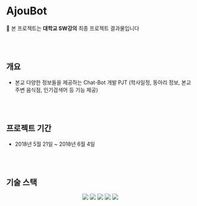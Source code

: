# AjouBot

🔔 본 프로젝트는 **대학교 SW강의** 최종 프로젝트 결과물입니다

<br><br>



## **개요**

- 본교 다양한 정보들을 제공하는 Chat-Bot 개발 PJT (학사일정, 동아리 정보, 본교 주변 음식점, 인기검색어 등 기능 제공)

<br><br>

## 프로젝트 기간

- 2018년 5월 21일 ~ 2018년 6월 4일

<br><br>

## 기술 스택

<p align="center">
  <img src="https://img.shields.io/badge/Language-Python-007396?style=flat&logo=python&logoColor=white"> 
  <img src="https://img.shields.io/badge/Database-MySql-F80000?style=flat&logo=mysql&logoColor=white"> 
  <img src="https://img.shields.io/badge/Framework-django-092E20?style=flat-square&logo=django&logoColor=white"> 
  <img src="https://img.shields.io/badge/Framework-Ubuntu-E95420?style=flat-square&logo=Ubuntu&logoColor=white">
  <img src="https://img.shields.io/badge/Framework-Amazon AWS-232F3E?style=flat-square&logo=amazonaws&logoColor=white"> 

</p>

###### <br><br>
